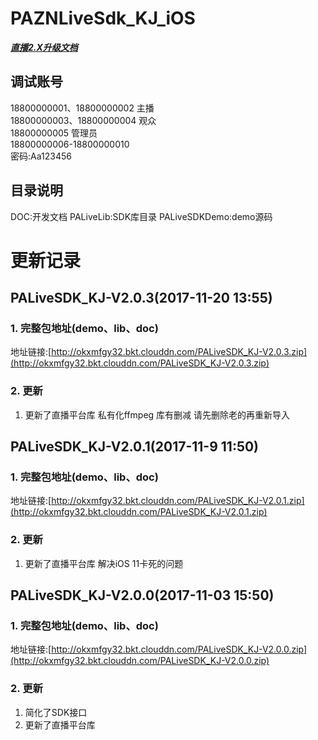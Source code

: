 # PAZNLiveSdk_KJ_iOS

***[直播2.X升级文档](https://github.com/weiweitang1314/PAZNLiveSdk_KJ_iOS/blob/master/Live1.X_To_Live2.X.md)***  


## 调试账号
18800000001、18800000002 主播  
18800000003、18800000004 观众  
18800000005 管理员  
18800000006-18800000010  
密码:Aa123456

## 目录说明
DOC:开发文档 
PALiveLib:SDK库目录
PALiveSDKDemo:demo源码

# 更新记录

## PALiveSDK_KJ-V2.0.3(2017-11-20 13:55)

### 1. 完整包地址(demo、lib、doc) 
地址链接:[http://okxmfgy32.bkt.clouddn.com/PALiveSDK_KJ-V2.0.3.zip](http://okxmfgy32.bkt.clouddn.com/PALiveSDK_KJ-V2.0.3.zip)

### 2. 更新
1. 更新了直播平台库 私有化ffmpeg 库有删减 请先删除老的再重新导入

## PALiveSDK_KJ-V2.0.1(2017-11-9 11:50)

### 1. 完整包地址(demo、lib、doc) 
地址链接:[http://okxmfgy32.bkt.clouddn.com/PALiveSDK_KJ-V2.0.1.zip](http://okxmfgy32.bkt.clouddn.com/PALiveSDK_KJ-V2.0.1.zip)

### 2. 更新
1. 更新了直播平台库 解决iOS 11卡死的问题

## PALiveSDK_KJ-V2.0.0(2017-11-03 15:50)

### 1. 完整包地址(demo、lib、doc) 
地址链接:[http://okxmfgy32.bkt.clouddn.com/PALiveSDK_KJ-V2.0.0.zip](http://okxmfgy32.bkt.clouddn.com/PALiveSDK_KJ-V2.0.0.zip)

### 2. 更新
1. 简化了SDK接口
2. 更新了直播平台库
